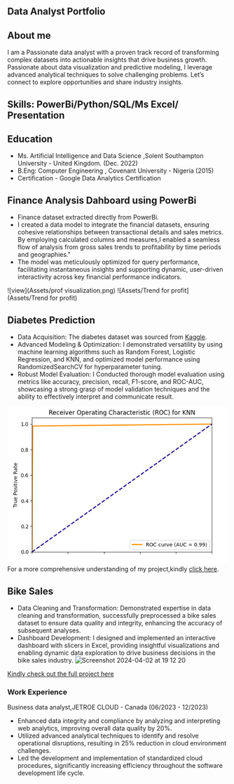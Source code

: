 ## Data Analyst Portfolio 

## About me  
I am a Passionate  data analyst with a proven track record of transforming complex datasets into actionable insights that drive business growth. Passionate about data visualization and predictive modeling, I leverage advanced analytical techniques to solve challenging problems. Let’s connect to explore opportunities and share industry insights.

## Skills: PowerBi/Python/SQL/Ms Excel/ Presentation

## Education
- Ms. Artificial Intelligence and Data Science ,Solent Southampton University - United Kingdom. (Dec. 2022)
- B.Eng: Computer Engineering , Covenant University - Nigeria (2015)
- Certification - Google Data Analytics Certification

## Finance Analysis Dahboard using PowerBi
- Finance dataset extracted directly from PowerBi.
- I created a data model to integrate the financial datasets, ensuring cohesive relationships between transactional details and sales metrics. By employing calculated columns and measures,I enabled a seamless flow of analysis from gross sales trends to profitability by time periods and geographies."
- The model was meticulously optimized for query performance, facilitating instantaneous insights and supporting dynamic, user-driven interactivity across key financial performance indicators.

![view](Assets/prof visualization.png) ![Assets/Trend for profit](Assets/Trend for profit)

## Diabetes Prediction
- Data Acquisition: The diabetes dataset was sourced from [Kaggle](https://www.kaggle.com/datasets/nanditapore/healthcare-diabetes/data).
- Advanced Modeling & Optimization: I demonstrated versatility by using machine learning algorithms such as Random Forest, Logistic Regression, and KNN, and optimized model performance using RandomizedSearchCV for hyperparameter tuning.
- Robust Model Evaluation: I Conducted thorough model evaluation using metrics like accuracy, precision, recall, F1-score, and ROC-AUC, showcasing a strong grasp of model validation techniques and the ability to effectively interpret and communicate result.

![ROC](Assets/ROC)
For a more comprehensive understanding of my project,kindly [click here](https://www.kaggle.com/code/chikkychoc/notebook973d3c5b8a/input).

## Bike Sales
-  Data Cleaning and Transformation: Demonstrated expertise in data cleaning and transformation, successfully preprocessed a bike sales dataset to ensure data quality and integrity, enhancing the accuracy of subsequent analyses.
- Dashboard Development: I designed and implemented an interactive dashboard with slicers in Excel, providing insightful visualizations and enabling dynamic data exploration to drive business decisions in the bike sales industry.
![Screenshot 2024-04-02 at 19 12 20](https://github.com/stellatee19/stellatee19.github.io/assets/164964860/e99bbefb-7299-44aa-8878-417f042096f3)

[Kindly check out the full project here](https://github.com/stellatee19/Stellaprojects/blob/60f59a520196e724059b45441878632af11da116/Excel%20Project%20Dataset.xlsx)

### Work Experience
Business data analyst,JETROE CLOUD - Canada (06/2023 - 12/2023)
- Enhanced data integrity and compliance by analyzing and interpreting web analytics, improving overall
data quality by 20%.
- Utilized advanced analytical techniques to identify and resolve operational disruptions, resulting in 25%
reduction in cloud environment challenges.
- Led the development and implementation of standardized cloud procedures, significantly increasing
efficiency throughout the software development life cycle.
